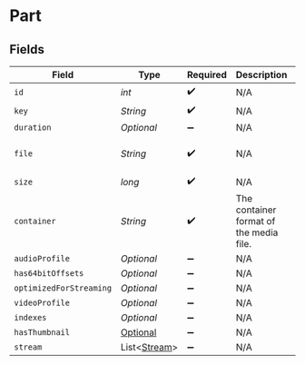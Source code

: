 # Part


## Fields

| Field                                                                                                                | Type                                                                                                                 | Required                                                                                                             | Description                                                                                                          | Example                                                                                                              |
| -------------------------------------------------------------------------------------------------------------------- | -------------------------------------------------------------------------------------------------------------------- | -------------------------------------------------------------------------------------------------------------------- | -------------------------------------------------------------------------------------------------------------------- | -------------------------------------------------------------------------------------------------------------------- |
| `id`                                                                                                                 | *int*                                                                                                                | :heavy_check_mark:                                                                                                   | N/A                                                                                                                  | 119542                                                                                                               |
| `key`                                                                                                                | *String*                                                                                                             | :heavy_check_mark:                                                                                                   | N/A                                                                                                                  | /library/parts/119542/1680457526/file.mkv                                                                            |
| `duration`                                                                                                           | *Optional<Integer>*                                                                                                  | :heavy_minus_sign:                                                                                                   | N/A                                                                                                                  | 11558112                                                                                                             |
| `file`                                                                                                               | *String*                                                                                                             | :heavy_check_mark:                                                                                                   | N/A                                                                                                                  | /movies/Avatar The Way of Water (2022)/Avatar.The.Way.of.Water.2022.2160p.WEB-DL.DDP5.1.Atmos.DV.HDR10.HEVC-CMRG.mkv |
| `size`                                                                                                               | *long*                                                                                                               | :heavy_check_mark:                                                                                                   | N/A                                                                                                                  | 36158371307                                                                                                          |
| `container`                                                                                                          | *String*                                                                                                             | :heavy_check_mark:                                                                                                   | The container format of the media file.<br/>                                                                         | mkv                                                                                                                  |
| `audioProfile`                                                                                                       | *Optional<String>*                                                                                                   | :heavy_minus_sign:                                                                                                   | N/A                                                                                                                  | dts                                                                                                                  |
| `has64bitOffsets`                                                                                                    | *Optional<Boolean>*                                                                                                  | :heavy_minus_sign:                                                                                                   | N/A                                                                                                                  | false                                                                                                                |
| `optimizedForStreaming`                                                                                              | *Optional<Boolean>*                                                                                                  | :heavy_minus_sign:                                                                                                   | N/A                                                                                                                  | false                                                                                                                |
| `videoProfile`                                                                                                       | *Optional<String>*                                                                                                   | :heavy_minus_sign:                                                                                                   | N/A                                                                                                                  | main 10                                                                                                              |
| `indexes`                                                                                                            | *Optional<String>*                                                                                                   | :heavy_minus_sign:                                                                                                   | N/A                                                                                                                  | sd                                                                                                                   |
| `hasThumbnail`                                                                                                       | [Optional<HasThumbnail>](../../models/operations/HasThumbnail.md)                                                    | :heavy_minus_sign:                                                                                                   | N/A                                                                                                                  | 1                                                                                                                    |
| `stream`                                                                                                             | List<[Stream](../../models/operations/Stream.md)>                                                                    | :heavy_minus_sign:                                                                                                   | N/A                                                                                                                  |                                                                                                                      |